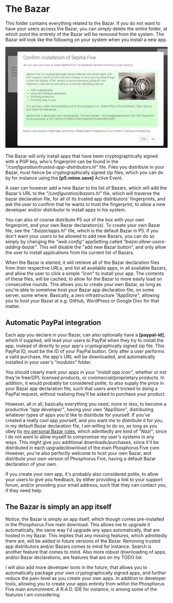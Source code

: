 The Bazar
========

This folder contains everything related to the Bazar. If you do not want to have your users access the Bazar, you can simply
delete the entire folder, at which point the entirety of the Bazar will be removed from the system. The Bazar will look like
the following on your system when you install a new app.

![alt screenshot](screenshots/screenshot-1.png)

The Bazar will only install apps that have been cryptographically signed with a PGP key, who's fingerprint can be found
in the _"/configuration/trusted-app-distributors.hl"_ file. Files you distribute in your Bazar, must hence be cryptographically
signed zip files, which you can do by for instance using the **[p5.mime.save]** Active Event.

A user can however add a new Bazar to his list of Bazars, which will add the Bazar's URL to the _"/configuration/bazars.hl"_ file,
which will traverse the bazar declaration file, for all of its trusted app distributors' fingerprints, and ask the user to
confirm that he wants to trust the fingerprint, to allow a new developer and/or distributor to install apps in his system.

You can also of course distribute P5 out of the box with your own fingerprint, and your own Bazar declaration(s). To create
your own Bazar file, see the _"/bazar/apps.hl"_ file, which is the default Bazar in P5. If you don't want your users to
be allowed to add new Bazars, you can do so simply by changing the _"web.config"_ appSetting called _"bazar.allow-users-adding-bazar"_.
This will disable the "add new Bazar button", and only allow the user to install applications from his current list of Bazars.

When the Bazar is started, it will retrieve all of the Bazar declaration files from their respective URLs, and list all available
apps, in all available Bazars, and allow the user to click a simple _"icon"_ to install your app. The contents of these files,
will be cached, to allow for the Bazar to more easily load on consecutive rounds. This allows you to create your own Bazar,
as long as you're able to somehow host your Bazar app declaration file, on some server, some where. Basically, a zero infrastructure
_"AppStore"_, allowing you to host your Bazar at e.g. GitHub, WordPress or Google Disc for that matter.

## Automatic PayPal integration

Each app you declare in your Bazar, can also optionally have a **[paypal-id]**, which if supplied, will lead your users
to PayPal when they try to install the app, instead of directly to your app's cryptographically signed zip file. This PayPal ID,
must be the ID of your PayPal button. Only after a user performs a valid purchase, the app's URL will be downloaded, and
automatically installed in your user's _"modules"_ folder.

You should clearly mark your apps in your _"install app icon"_, whether or not they're free/GPL licensed products, or
commercial/proprietary products. In addition, it would probably be considered polite, to also supply the price in your
Bazar app declaration file, such that users aren't tricked to doing a PayPal request, without realising they'll be asked
to purchase your product.

However, all in all, basically everything you need, more or less, to become a productive _"app developer"_, having your
own _"AppStore"_, distributing whatever types of apps you'd like to distribute for yourself. If you've created a really
cool app yourself, and you want me to distribute it for you, in my default Bazar declaration file, I am willing to do
so, as long as you obey by [my personal Bazar rules](https://gaiasoul.com/2017/08/16/bazar-rules-of-engagement/), which
admittedly are kind of _"Nazi"_, since I do not want to allow myself to compromise my user's systems in any ways. This might
give you additional downloads/purchases, since it'll be distributed in each upgrade/download of the main Phosphorus Five
core. However, you're also perfectly welcome to host your own Bazar, and distribute your own version of Phosphorus Five,
having a default Bazar declaration of your own.

If you create your own app, it's probably also considered polite, to allow your users to give you feedback, by either
providing a link to your support forum, and/or providing your email address, such that they can contact you, if they need help.

## The Bazar is simply an app itself

Notice, the Bazar is simply an app itself, which though comes pre-installed in the Phosphorus Five main download. This allows
me to upgrade it automatically, the same way I'd upgrade any apps automatically, that are hosted in my Bazar. This implies
that any missing features, which admittedly there are, will be added in future versions of the Bazar. Removing trusted app
distributors and/or Bazars comes to mind for instance. Search is another feature that comes to mind. Also more robust
downloading of apps, and/or Bazar declarations, are features that are on my TODO list.

I will also add more developer tools in the future, that allows you to automatically package your own cryptographically
signed apps, and further reduce the pain-level as you create your own apps. In addition to developer tools, allowing you
to create your apps entirely from within the Phosphorus Five main environment. A R.A.D. IDE for instance, is among some
of the features I am considering.
